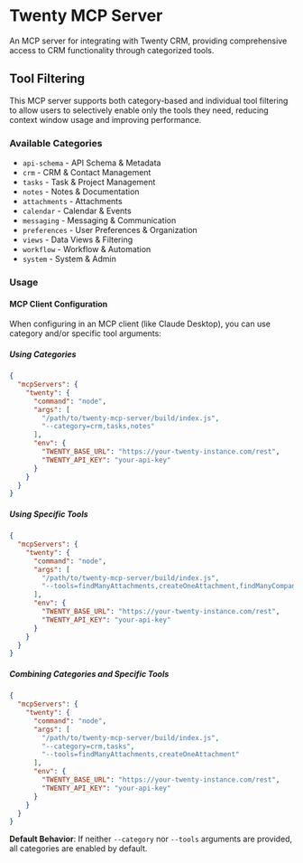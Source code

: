 # Twenty MCP Server

An MCP server for integrating with Twenty CRM, providing comprehensive access to CRM functionality through categorized tools.

## Tool Filtering

This MCP server supports both category-based and individual tool filtering to allow users to selectively enable only the tools they need, reducing context window usage and improving performance.

### Available Categories

- `api-schema` - API Schema & Metadata
- `crm` - CRM & Contact Management  
- `tasks` - Task & Project Management
- `notes` - Notes & Documentation
- `attachments` - Attachments
- `calendar` - Calendar & Events
- `messaging` - Messaging & Communication
- `preferences` - User Preferences & Organization
- `views` - Data Views & Filtering
- `workflow` - Workflow & Automation
- `system` - System & Admin

### Usage

#### MCP Client Configuration

When configuring in an MCP client (like Claude Desktop), you can use category and/or specific tool arguments:

##### Using Categories
```json
{
  "mcpServers": {
    "twenty": {
      "command": "node",
      "args": [
        "/path/to/twenty-mcp-server/build/index.js",
        "--category=crm,tasks,notes"
      ],
      "env": {
        "TWENTY_BASE_URL": "https://your-twenty-instance.com/rest",
        "TWENTY_API_KEY": "your-api-key"
      }
    }
  }
}
```

##### Using Specific Tools
```json
{
  "mcpServers": {
    "twenty": {
      "command": "node",
      "args": [
        "/path/to/twenty-mcp-server/build/index.js",
        "--tools=findManyAttachments,createOneAttachment,findManyCompanies"
      ],
      "env": {
        "TWENTY_BASE_URL": "https://your-twenty-instance.com/rest",
        "TWENTY_API_KEY": "your-api-key"
      }
    }
  }
}
```

##### Combining Categories and Specific Tools
```json
{
  "mcpServers": {
    "twenty": {
      "command": "node",
      "args": [
        "/path/to/twenty-mcp-server/build/index.js",
        "--category=crm,tasks",
        "--tools=findManyAttachments,createOneAttachment"
      ],
      "env": {
        "TWENTY_BASE_URL": "https://your-twenty-instance.com/rest",
        "TWENTY_API_KEY": "your-api-key"
      }
    }
  }
}
```

**Default Behavior**: If neither `--category` nor `--tools` arguments are provided, all categories are enabled by default.